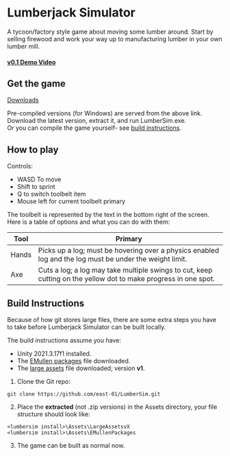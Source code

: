 # Lumberjack Simulator

A tycoon/factory style game about moving some lumber around. Start by selling firewood and work your way up to manufacturing lumber in your own lumber mill. 

#### [v0.1 Demo Video](https://youtu.be/ZvO9VPx8GT0?si=jYTOtr3RS7Tjy18j)

## Get the game

[Downloads](https://drive.google.com/drive/folders/1RLs5GTHi1n1WWJeCwzsjZQ_pqcQiGAX6?usp=sharing)

Pre-compiled versions (for Windows) are served from the above link. Download the latest version, extract it, and run LumberSim.exe.<br>
Or you can compile the game yourself- see [build instructions](#build-instructions).

## How to play

Controls:
- WASD To move
- Shift to sprint
- Q to switch toolbelt item
- Mouse left for current toolbelt primary

The toolbelt is represented by the text in the bottom right of the screen. Here is a table of options and what you can do with them:

Tool | Primary
-----|--------
Hands | Picks up a log; must be hovering over a physics enabled log and the log must be under the weight limit.
Axe | Cuts a log; a log may take multiple swings to cut, keep cutting on the yellow dot to make progress in one spot. 

## Build Instructions

Because of how git stores large files, there are some extra steps you have to take before Lumberjack Simulator can be built locally.

The build instructions assume you have:
- Unity 2021.3.17f1 installed.
- The [EMullen packages](https://drive.google.com/file/d/1FLOMNzrzfUfUotHyN5g3abZDlzj5hizf/view?usp=sharing) file downloaded.
- The [large assets](https://drive.google.com/file/d/1WJ3VFdEEOhBZz_m-w06kim2S0X_U8ezq/view?usp=sharing) file downloaded; version __v1__.

1. Clone the Git repo:
```
git clone https://github.com/east-01/LumberSim.git
```
2. Place the __extracted__ (not .zip versions) in the Assets directory, your file structure should look like: 
```
<lumbersim install>\Assets\LargeAssetsvX
<lumbersim install>\Assets\EMullenPackages
```
3. The game can be built as normal now.
